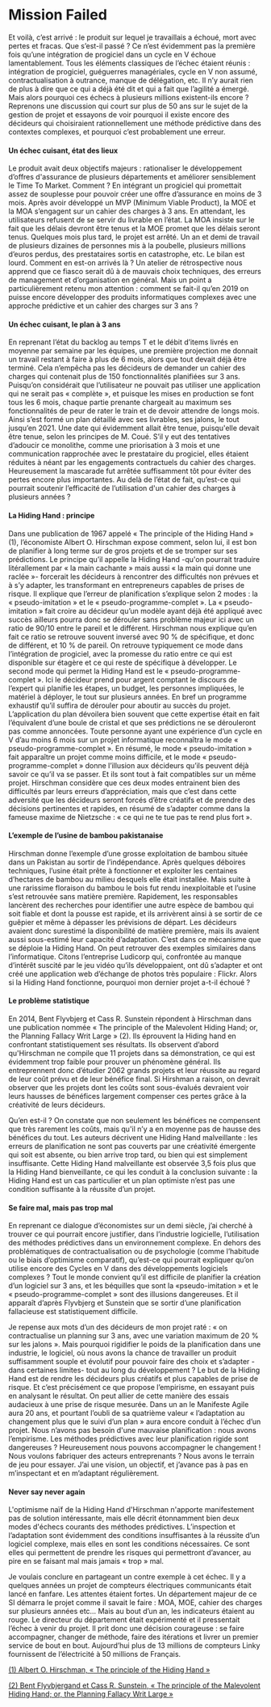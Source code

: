 # Mission Failed

Et voilà, c’est arrivé : le produit sur lequel je travaillais a échoué, mort avec pertes et fracas. Que s’est-il passé ? Ce n’est évidemment pas la première fois qu’une intégration de progiciel dans un cycle en V échoue lamentablement. Tous les éléments classiques de l’échec étaient réunis : intégration de progiciel, guéguerres managériales, cycle en V non assumé, contractualisation à outrance, manque de délégation, etc. Il n’y aurait rien de plus à dire que ce qui a déjà été dit et qui a fait que l’agilité a émergé. Mais alors pourquoi ces échecs à plusieurs millions existent-ils encore ? Reprenons une discussion qui court sur plus de 50 ans sur le sujet de la gestion de projet et essayons de voir pourquoi il existe encore des décideurs qui choisiraient rationnellement une méthode prédictive dans des contextes complexes, et pourquoi c’est probablement une erreur.

#### Un échec cuisant, état des lieux

Le produit avait deux objectifs majeurs : rationaliser le développement d’offres d'assurance de plusieurs départements et améliorer sensiblement le Time To Market. Comment ? En intégrant un progiciel qui promettait assez de souplesse pour pouvoir créer une offre d’assurance en moins de 3 mois. Après avoir développé un MVP (Minimum Viable Product), la MOE et la MOA s’engagent sur un cahier des charges à 3 ans. En attendant, les utilisateurs refusent de se servir du livrable en l’état. La MOA insiste sur le fait que les délais devront être tenus et la MOE promet que les délais seront tenus. Quelques mois plus tard, le projet est arrêté.
Un an et demi de travail de plusieurs dizaines de personnes mis à la poubelle, plusieurs millions d’euros perdus, des prestataires sortis en catastrophe, etc. Le bilan est lourd. Comment en est-on arrivés là ?
Un atelier de rétrospective nous apprend que ce fiasco serait dû à de mauvais choix techniques, des erreurs de management et d’organisation en général. Mais un point a particulièrement retenu mon attention : comment se fait-il qu’en 2019 on puisse encore développer des produits informatiques complexes avec une approche prédictive et un cahier des charges sur 3 ans ?

#### Un échec cuisant, le plan à 3 ans

En reprenant l’état du backlog au temps T et le débit d’items livrés en moyenne par semaine par les équipes, une première projection me donnait un travail restant à faire à plus de 6 mois, alors que tout devait déjà être terminé. Cela n’empêcha pas les décideurs de demander un cahier des charges qui contenait plus de 150 fonctionnalités planifiées sur 3 ans. Puisqu’on considérait que l’utilisateur ne pouvait pas utiliser une application qui ne serait pas « complète », et puisque les mises en production se font tous les 6 mois, chaque partie prenante chargeait au maximum ses fonctionnalités de peur de rater le train et de devoir attendre de longs mois.
Ainsi s’est formé un plan détaillé avec ses livrables, ses jalons, le tout jusqu’en 2021. Une date qui évidemment allait être tenue, puisqu'elle devait être tenue, selon les principes de M. Coué. S’il y eut des tentatives d’adoucir ce monolithe, comme une priorisation à 3 mois et une communication rapprochée avec le prestataire du progiciel, elles étaient réduites à néant par les engagements contractuels du cahier des charges. Heureusement la mascarade fut arrêtée suffisamment tôt pour éviter des pertes encore plus importantes. Au delà de l’état de fait, qu’est-ce qui pourrait soutenir l’efficacité de l’utilisation d'un cahier des charges à plusieurs années ?

#### La Hiding Hand : principe

Dans une publication de 1967 appelé « The principle of the Hiding Hand » (1), l’économiste Albert O. Hirschman expose comment, selon lui, il est bon de planifier à long terme sur de gros projets et de se tromper sur ses prédictions. Le principe qu’il appelle la Hiding Hand -qu'on pourrait traduire litérallement par « la main cachante » mais aussi « la main qui donne une raclée »- forcerait les décideurs à rencontrer des difficultés non prévues et à s’y adapter, les transformant en entrepreneurs capables de prises de risque. Il explique que l’erreur de planification s’explique selon 2 modes : la « pseudo-imitation » et le « pseudo-programme-complet ».
La « pseudo-imitation » fait croire au décideur qu’un modèle ayant déjà été appliqué avec succès ailleurs pourra donc se dérouler sans problème majeur ici avec un ratio de 90/10 entre le pareil et le différent. Hirschman nous explique qu’en fait ce ratio se retrouve souvent inversé avec 90 % de spécifique, et donc de différent, et 10 % de pareil. On retrouve typiquement ce mode dans l’intégration de progiciel, avec la promesse du ratio entre ce qui est disponible sur étagère et ce qui reste de spécifique à développer.
Le second mode qui permet la Hiding Hand est le « pseudo-programme-complet ». Ici le décideur prend pour argent comptant le discours de l’expert qui planifie les étapes, un budget, les personnes impliquées, le matériel à déployer, le tout sur plusieurs années. En bref un programme exhaustif qu’il suffira de dérouler pour aboutir au succès du projet. L’application du plan dévoilera bien souvent que cette expertise était en fait l’équivalent d’une boule de cristal et que ses prédictions ne se dérouleront pas comme annoncées. Toute personne ayant une expérience d’un cycle en V d’au moins 6 mois sur un projet informatique reconnaîtra le mode « pseudo-programme-complet ».
En résumé, le mode « pseudo-imitation » fait apparaître un projet comme moins difficile, et le mode « pseudo-programme-complet » donne l’illusion aux décideurs qu’ils peuvent déjà savoir ce qu’il va se passer. Et ils sont tout à fait compatibles sur un même projet.
Hirschman considère que ces deux modes entrainent bien des difficultés par leurs erreurs d’appréciation, mais que c’est dans cette adversité que les décideurs seront forcés d’être créatifs et de prendre des décisions pertinentes et rapides, en résumé de s’adapter comme dans la fameuse maxime de Nietzsche : « ce qui ne te tue pas te rend plus fort ».

#### L’exemple de l’usine de bambou pakistanaise

Hirschman donne l’exemple d’une grosse exploitation de bambou située dans un Pakistan au sortir de l’indépendance. Après quelques déboires techniques, l’usine était prête à fonctionner et exploiter les centaines d’hectares de bambou au milieu desquels elle était installée. Mais suite à une rarissime floraison du bambou le bois fut rendu inexploitable et l’usine s’est retrouvée sans matière première. Rapidement, les responsables lancèrent des recherches pour identifier une autre espèce de bambou qui soit fiable et dont la pousse est rapide, et ils arrivèrent ainsi à se sortir de ce guêpier et même à dépasser les prévisions de départ. Les décideurs avaient donc surestimé la disponibilité de matière première, mais ils avaient aussi sous-estimé leur capacité d’adaptation. C’est dans ce mécanisme que se déploie la Hiding Hand.
On peut retrouver des exemples similaires dans l’informatique. Citons l’entreprise Ludicorp qui, confrontée au manque d’intérêt suscité par le jeu vidéo qu’ils développaient, ont dû s’adapter et ont créé une application web d’échange de photos très populaire : Flickr.
Alors si la Hiding Hand fonctionne, pourquoi mon dernier projet a-t-il échoué ?

#### Le problème statistique

En 2014, Bent Flyvbjerg et Cass R. Sunstein répondent à Hirschman dans une publication nommée « The principle of the Malevolent Hiding Hand; or, the Planning Fallacy Writ Large » (2). Ils éprouvent la Hiding hand en confrontant statistiquement ses résultats. Ils observent d’abord qu'Hirschman ne compile que 11 projets dans sa démonstration, ce qui est évidemment trop faible pour prouver un phénomène général.
Ils entreprennent donc d’étudier 2062 grands projets et leur réussite au regard de leur coût prévu et de leur bénéfice final. Si Hirshman a raison, on devrait observer que les projets dont les coûts sont sous-évalués devraient voir leurs hausses de bénéfices largement compenser ces pertes grâce à la créativité de leurs décideurs.

Qu’en est-il ? On constate que non seulement les bénéfices ne compensent que très rarement les coûts, mais qu'il n’y a en moyenne pas de hausse des bénéfices du tout. Les auteurs décrivent une Hiding Hand malveillante : les erreurs de planification ne sont pas couverts par une créativité émergente qui soit est absente, ou bien arrive trop tard, ou bien qui est simplement insuffisante. Cette Hiding Hand malveillante est observée 3,5 fois plus que la Hiding Hand bienveillante, ce qui les conduit à la conclusion suivante : la Hiding Hand est un cas particulier et un plan optimiste n’est pas une condition suffisante à la réussite d’un projet.

#### Se faire mal, mais pas trop mal

En reprenant ce dialogue d’économistes sur un demi siècle, j’ai cherché à trouver ce qui pourrait encore justifier, dans l’industrie logicielle, l’utilisation des méthodes prédictives dans un environnement complexe. En dehors des problématiques de contractualisation ou de psychologie (comme l’habitude ou le biais d’optimisme comparatif), qu’est-ce qui pourrait expliquer qu’on utilise encore des Cycles en V dans des développements logiciels complexes ? Tout le monde convient qu’il est difficile de planifier la création d’un logiciel sur 3 ans, et les béquilles que sont la «pseudo-imitation » et le « pseudo-programme-complet » sont des illusions dangereuses. Et il apparaît d’après Flyvbjerg et Sunstein que se sortir d’une planification fallacieuse est statistiquement difficile.

Je repense aux mots d’un des décideurs de mon projet raté : « on contractualise un planning sur 3 ans, avec une variation maximum de 20 % sur les jalons ». Mais pourquoi rigidifier le poids de la planification dans une industrie, le logiciel, où nous avons la chance de travailler un produit suffisamment souple et évolutif pour pouvoir faire des choix et s’adapter -dans certaines limites- tout au long du développement ? Le but de la Hiding Hand est de rendre les décideurs plus créatifs et plus capables de prise de risque. Et c’est précisément ce que propose l’empirisme, en essayant puis en analysant le résultat. On peut allier de cette manière des essais audacieux à une prise de risque mesurée.
Dans un an le Manifeste Agile aura 20 ans, et pourtant l’oubli de sa quatrième valeur « l’adaptation au changement plus que le suivi d’un plan » aura encore conduit à l’échec d’un projet. Nous n’avons pas besoin d'une mauvaise planification : nous avons l’empirisme. Les méthodes prédictives avec leur planification rigide sont dangereuses ? Heureusement nous pouvons accompagner le changement ! Nous voulons fabriquer des acteurs entreprenants ? Nous avons le terrain de jeu pour essayer. J’ai une vision, un objectif, et j’avance pas à pas en m’inspectant et en m’adaptant régulièrement.

#### Never say never again

L'optimisme naïf de la Hiding Hand d'Hirschman n'apporte manifestement pas de solution intéressante, mais elle décrit étonnamment bien deux modes d'échecs courants des méthodes prédictives. L’inspection et l’adaptation sont évidemment des conditions insuffisantes à la réussite d’un logiciel complexe, mais elles en sont les conditions nécessaires. Ce sont elles qui permettent de prendre les risques qui permettront d’avancer, au pire en se faisant mal mais jamais « trop » mal.

Je voulais conclure en partageant un contre exemple à cet échec. Il y a quelques années un projet de compteurs électriques communicants était lancé en fanfare. Les attentes étaient fortes. Un département majeur de ce SI démarra le projet comme il savait le faire : MOA, MOE, cahier des charges sur plusieurs années etc… Mais au bout d’un an, les indicateurs étaient au rouge. Le directeur du département était expérimenté et il pressentait l’échec à venir du projet. Il prit donc une décision courageuse : se faire accompagner, changer de méthode, faire des itérations et livrer un premier service de bout en bout. Aujourd’hui plus de 13 millions de compteurs Linky fournissent de l’électricité à 50 millions de Français.

[ (1) Albert O. Hirschman, « The principle of the Hiding Hand »](https://nationalaffairs.com/storage/app/uploads/public/58e/1a4/a29/58e1a4a298835643416368.pdf)

[ (2) Bent Flyvbjergand et Cass R. Sunstein, « The principle of the Malevolent Hiding Hand; or, the Planning Fallacy Writ Large »](https://arxiv.org/ftp/arxiv/papers/1509/1509.01526.pdf)
